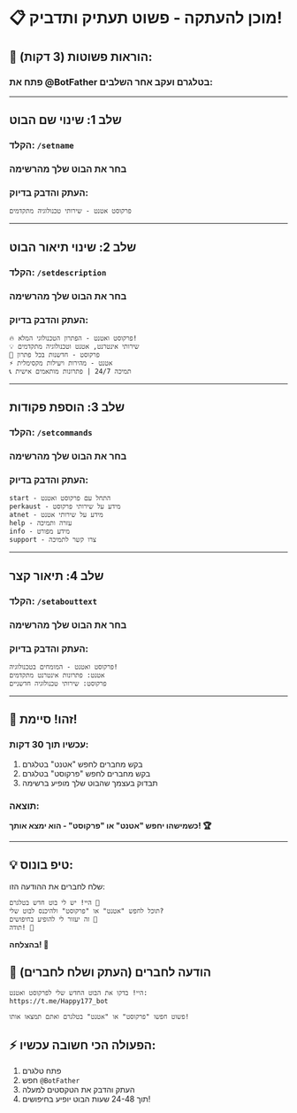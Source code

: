 # 📋 מוכן להעתקה - פשוט תעתיק ותדביק!

## 🤖 הוראות פשוטות (3 דקות):

### פתח את @BotFather בטלגרם ועקב אחר השלבים:

---

## שלב 1: שינוי שם הבוט
### הקלד: `/setname`
### בחר את הבוט שלך מהרשימה
### העתק והדבק בדיוק:
```
פרקוסט אטנט - שירותי טכנולוגיה מתקדמים
```

---

## שלב 2: שינוי תיאור הבוט  
### הקלד: `/setdescription`
### בחר את הבוט שלך מהרשימה
### העתק והדבק בדיוק:
```
🔥 פרקוסט ואטנט - הפתרון הטכנולוגי המלא!
💡 שירותי אינטרנט, אטנט וטכנולוגיה מתקדמים
🚀 פרקוסט - חדשנות בכל פתרון
⚡ אטנט - מהירות ויעילות מקסימלית
📞 תמיכה 24/7 | פתרונות מותאמים אישית
```

---

## שלב 3: הוספת פקודות
### הקלד: `/setcommands`
### בחר את הבוט שלך מהרשימה
### העתק והדבק בדיוק:
```
start - התחל עם פרקוסט ואטנט
perkaust - מידע על שירותי פרקוסט
atnet - מידע על שירותי אטנט
help - עזרה ותמיכה
info - מידע מפורט
support - צרו קשר לתמיכה
```

---

## שלב 4: תיאור קצר
### הקלד: `/setabouttext`
### בחר את הבוט שלך מהרשימה
### העתק והדבק בדיוק:
```
פרקוסט ואטנט - המומחים בטכנולוגיה! 
אטנט: פתרונות אינטרנט מתקדמים
פרקוסט: שירותי טכנולוגיה חדשניים
```

---

## 🎉 זהו! סיימת!

### עכשיו תוך 30 דקות:
1. בקש מחברים לחפש "אטנט" בטלגרם
2. בקש מחברים לחפש "פרקוסט" בטלגרם  
3. תבדוק בעצמך שהבוט שלך מופיע ברשימה

### תוצאה:
**כשמישהו יחפש "אטנט" או "פרקוסט" - הוא ימצא אותך! 🏆**

---

## 💡 טיפ בונוס:
שלח לחברים את ההודעה הזו:
```
היי! יש לי בוט חדש בטלגרם 🤖
תוכל לחפש "אטנט" או "פרקוסט" ולהיכנס לבוט שלי?
זה יעזור לי להופיע בחיפושים 🚀
תודה! 🙏
```

**בהצלחה! 🎯**

## 📱 הודעה לחברים (העתק ושלח לחברים)
```
היי! בדקו את הבוט החדש שלי לפרקוסט ואטנט:
https://t.me/Happy177_bot

פשוט חפשו "פרקוסט" או "אטנט" בטלגרם ואתם תמצאו אותו!
```

## ⚡ הפעולה הכי חשובה עכשיו:
1. פתח טלגרם
2. חפש `@BotFather`
3. העתק והדבק את הטקסטים למעלה
4. תוך 24-48 שעות הבוט יופיע בחיפושים!